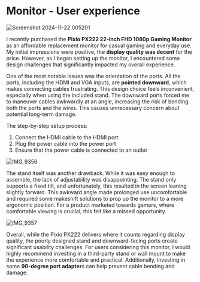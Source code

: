 # Monitor - User experience 
![Screenshot 2024-11-22 005201](https://github.com/user-attachments/assets/c957f800-a48d-47ab-810e-a9560c8bc281)

I recently purchased the **Pixio PX222 22-inch FHD 1080p Gaming Monitor** as an affordable replacement monitor for casual gaming and everyday use. My initial impressions were positive, the **display quality was decent** for the price. However, as I began setting up the monitor, I encountered some design challenges that significantly impacted my overall experience.

One of the most notable issues was the orientation of the ports. All the ports, including the HDMI and VGA inputs, are **pointed downward**, which makes connecting cables frustrating. This design choice feels inconvenient, especially when using the included stand. The downward ports forced me to maneuver cables awkwardly at an angle, increasing the risk of bending both the ports and the wires. This causes unnecessary concern about potential long-term damage.

The step-by-step setup process: 
1. Connect the HDMI cable to the HDMI port
2. Plug the power cable into the power port
3. Ensure that the power cable is connected to an outlet

![IMG_9356](https://github.com/user-attachments/assets/3099ff3a-7e21-4557-8826-2dbc9b5a49a7)

The stand itself was another drawback. While it was easy enough to assemble, the lack of adjustability was disappointing. The stand only supports a fixed tilt, and unfortunately, this resulted in the screen leaning slightly forward. This awkward angle made prolonged use uncomfortable and required some makeshift solutions to prop up the monitor to a more ergonomic position. For a product marketed towards gamers, where comfortable viewing is crucial, this felt like a missed opportunity.

![IMG_9357](https://github.com/user-attachments/assets/57fc798f-9dfd-4b50-8431-a3e9773a31e9)

Overall, while the Pixio PX222 delivers where it counts regarding display quality, the poorly designed stand and downward-facing ports create significant usability challenges. For users considering this monitor, I would highly recommend investing in a third-party stand or wall mount to make the experience more comfortable and practical. Additionally, investing in some **90-degree port adapter**s can help prevent cable bending and damage. 
